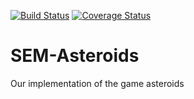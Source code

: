 [![Build Status](https://travis-ci.org/SpadesAce/SEM-Asteroids.svg?branch=master)](https://travis-ci.org/SpadesAce/SEM-Asteroids)  [![Coverage Status](https://coveralls.io/repos/github/SpadesAce/SEM-Asteroids/badge.svg?branch=master)](https://coveralls.io/github/SpadesAce/SEM-Asteroids?branch=master)
# SEM-Asteroids
Our implementation of the game asteroids
